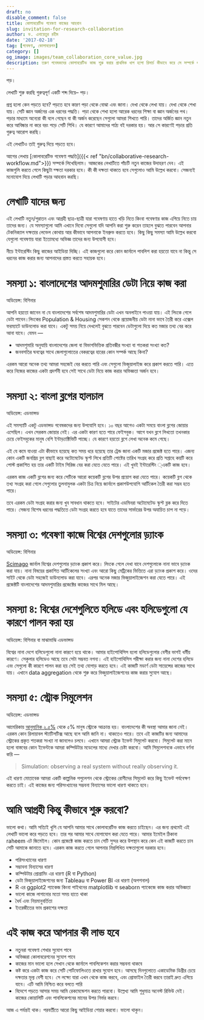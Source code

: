 ```yaml
---
draft: no
disable_comment: false
title: কোলাবরেটিভ গবেষণা কাজের আহবান
slug: invitation-for-research-collaboration
author: ড. এনায়েতুর রহীম
date: '2017-02-18'
tag: [গবেষণা, কোলাবরেশন]
category: []
og_image: images/team_collaboration_core_value.jpg
description: তরুণ গবেষকদের কোলাবরেটিভ কাজ শুরু করার প্রাথমিক ধাপ হলো রিসার্চ কীভাবে করে সে সম্পর্কে ধারণা থাকা। আমাদের দেশের বিশ্ববিদ্যালয়গুলোতে রিসার্চ মেথডলজি নামে একটি বিষয় পড়ানো হয়। গবেষণা পদ্ধতি জানতে এবং তার ব্যবহারিক রূপ দেখতে এই কোর্সের কোন বিকল্প নেই। কাজ করে করে কাজ শেখা যায় তবে সেটি আরো এফিসিয়েন্ট হয় যদি তাত্ত্বিক জ্ঞান অর্জন করা থাকে। যেটি সম্ভব হয় এরকম কোর্স করার মাধ্যমে।
---
```


পড়।

লেখাটি শুরু করছি গুরুত্বপূর্ণ একটি শব্দ দিয়ে– পড়।

প্রশ্ন হলো কেন পড়তে হবে? পড়তে হবে কারণ পড়া থেকে বোঝা এবং জানা। দেখা থেকে লেখা যায়। দেখা থেকে শেখা যায়। সেটি জ্ঞান অর্জনের এক ধরনের পদ্ধতি। পড়া থেকে শেখা হলো আরেক ধরনের শিক্ষা বা জ্ঞান অর্জনের পথ। পড়ার মাধ্যমে অন্যেরা কী বলে গেছেন বা কী অর্জন করেছেন সেগুলো আমরা শিখতে পারি। তাদের অর্জিত জ্ঞান নতুন করে আবিষ্কার না করে বরং পড়ে সেটি শিখি। যে কারণে আমাদের পাঠ্য বই দরকার হয়। আর সে কারণেই পড়ার প্রতি গুরুত্ব আরোপ করছি।

এই লেখাটিও তাই গুরুত্ব দিয়ে পড়তে হবে।

আগের লেখায় [কোলাবরেটিভ গবেষণা পদ্ধতি]({{< ref "bn/collaborative-research-workflow.md">}}) সম্পর্কে লিখেছিলাম। আজকের লেখাটিতে পাঁচটি নতুন কাজের উদাহরণ দেব। এই কাজগুলি করতে গেলে কিছুটা দ্ক্ষতা দরকার হবে। কী কী দক্ষতা থাকতে হবে সেগুলোও আমি উল্লেখ করবো। সেজন্যই মনোযোগ দিয়ে লেখাটি পড়ার আহবান করছি।

# লেখাটি যাদের জন্য

এই লেখাটি নতুন/পুরাতন এবং আগ্রহী ছাত্র-ছাত্রী যারা গবেষণায় হাতে খড়ি নিতে কিংবা গবেষণার কাজ এগিয়ে নিতে চায় তাদের জন্য। যে সমস্যাগুলো আমি এখানে দিবো সেগুলো যদি আপনি করা শুরু করেন তাহলে বুঝতে পারবেন আপনার টেকনিক্যাল দক্ষতার লেভেল কোথায় আর কীভাবে আপনাকে ইনপ্রুভ করতে হবে। কিছু কিছু সমস্যা আমি উল্লেখ করবো যেগুলো গবেষণায় যারা ইতোমধ্যে অভিজ্ঞ তাদের জন্য উপযোগী হবে।

নীচে ইন্টারেস্টিং কিছু কাজের আইডিয়া দিচ্ছি। এই কাজগুলো করে কোন জার্নালে পাবলিশ করা হয়তো যাবে না কিন্তু সে ধরনের কাজ করার জন্য আপনাদের প্রস্তত করতে সহায়ক হবে।

# সমস্যা ১: বাংলাদেশের আদমশুমারির ডেটা নিয়ে কাজ করা

অডিয়েন্স: বিগিনার

আপনি হয়তো জানেন না যে বাংলাদেশের সর্বশেষ আদমশুমারির ডেটা এখন অনলাইনে পাওয়া যায়। এই লিংকে গেলে ডেটা পাবেন।লিংকের Population & Housing সেকশন থেকে প্রয়োজনীয় ডেটা নানা ভাবে তৈরী করে এক্সেল ফরম্যাটে ডাউনলোড করা যাবে। একটু সময় নিয়ে দেখলেই বুঝতে পারবেন ডেটাগুলো দিয়ে কত মজার তথ্য বের করে আনা যাবে। যেমন —

* আদমশুমারি অনুযায়ি বাংলাদেশের জেলা বা বিভাগভিত্তিক প্রতিবন্ধীর সংখ্যা বা শতকরা সংখ্যা কত?
* জনবসতির ঘনত্বের সাথে জেলাগুলোতের বেকরত্বের হারের কোন সম্পর্ক আছে কিনা?

এরকম আরো অনেক তথ্য আমরা সহজেই বের করতে পারি এবং সেগুলো ভিজুয়ালাইজ করে প্রকাশ করতে পারি। এতে করে নিজের কাজের একটা প্রদর্শনী হবে সেই সাথে ডেটা নিয়ে কাজ করার অভিজ্ঞতা অর্জন হবে।

# সমস্যা ২: বাংলা ব্লগের হালচাল

অডিয়েন্স: এডভান্সড

এই সমস্যাটি একটু এডভান্সড গবেষকদের জন্য উপযোগি হবে। ১০ বছর আগেও একটা সময়ে বাংলা ব্লগের জোয়ার এসেছিল। এখন সেরকম জোয়ার নেই। এর একটা কারণ হতে পারে ফেইসবুক। আগে যখন ব্লগে লিখতো তখনকার চেয়ে ফেইসবুকের মানুষ বেশি ইন্টাড়্যাক্টিভিটি পাচ্ছে। যে কারণে হয়তো ব্লগে লেখা অনেক কমে গেছে।

এই যে কমে যাওয়া এটা কীভাবে হয়েছে কত সময় ধরে হয়েছে তার ট্রেন্ড জানা একটি মজার প্রজেক্ট হতে পারে। এজন্য কোন একটি জনপ্রিয় ব্লগ বাছাই করে অটোমেটেড স্কৃপ্ট লিখে প্রতিটি পোষ্টের তারিখ সংগ্রহ করে প্রতি সপ্তাহে কয়টি করে পোস্ট প্রকাশিত হয় তার একটি টাইম সিরিজ বের করা যেতে যেতে পারে। এই খুবই ইন্টারেস্টিং ্একটি কাজ হবে।

এরকম কাজ একটি ব্লগের জন্য করে সেটিকে আরো কয়েকটি ব্লগের উপর প্রয়োগ করা যেতে পারে। কয়েকটি ব্লগ থেকে তখ্য সংগ্রহ করা গেলে সেগুলোর তুলনামুলক একটা চিত্র নিয়ে জার্নালে প্রকাশউপযোগি আর্টিকেল তৈরী করা সম্ভব হতে পারে।

তবে এরকম ডেটা সংগ্রহ করার জন্য খুব সাবধান থাকতে হবে। সাইটের এডমিনরা অটোমেটেড স্কৃপ্ট ব্লক করে দিতে পারে। সেজন্য বিশেষ ধরনের পদ্ধতিতে ডেটা সংগ্রহ করতে হবে যাতে তাদের সার্ভারের উপর অযাচিত চাপ না পড়ে।

# সমস্যা ৩: গবেষণা কাজে বিশ্বের দেশগুলোর ড়্যাংক

অডিয়েন্স: বিগিনার

[Scimago](http://www.scimagojr.com/countryrank.php) জার্নাল বিশ্বের দেশগুলোর ড়্যাংক প্রকাশ করে। লিংকে গেলে দেখা যাবে দেশগুলোকে নানা ভাবে ড়্যাংক করা যায়। নানা বিষয়ের প্রকাশিত আর্টিকেলের সংখ্যা এবং আরো কিছু মেট্রিকের ভিত্তিতে এরা ড়্যাংক প্রকাশ করে। ওদের সাইট থেকে ডেটা সহজেই ডাউনলোড করা যাবে। এরপর অনেক মজার ভিজুয়ালাইজেশন করা যেতে পারে। এই প্রজেক্টটি বাংলাদেশের আদমশুমারির প্রজেক্টের কাজের সাথে মিল আছে।

# সমস্যা ৪: বিশ্বের দেশেগুলিতে হলিডে এবং হলিডেগুলো যে কারণে পালন করা হয়

অডিয়েন্স: বিগিনার বা মাঝামাঝি এডভান্সড

বিশ্বের নানা দেশে হলিডেগুলো নানা কারণে হয়ে থাকে। আমার হাইপোথিসিস হলো হলিডেগুলোর বেশীর ভাগই ধর্মীয় কারণে। সেকুলার হলিডেও আছে তবে সেটা সম্ভবত নগন্য। এই হাইপোথিসিস পরীক্ষা করার জন্য নানা দেশের হলিডে এবং সেগুলো কী কারণে পালন করা হয় সেই তথ্য যোগাড় করতে হবে। এই কাজটি মডার্ণ ডেটা সায়েন্সের কাজের সাথে যায়। এখানে data aggregation থেকে শুরু করে ভিজুয়ালাইজেশনের কাজ করার সুযোগ আছে।

# সমস্যা ৫: স্ট্রোক সিমুলেশন

অডিয়েন্স: এডভান্সড

আমেরিকায় [আনুমানিক ২.৫%](https://www.cdc.gov/nchs/fastats/stroke.htm) থেকে ৫% মানুষ স্ট্রোকে আক্রান্ত হয়। বাংলাদেশের কী অবস্থা আমার জানা নেই। এরকম কোন রিলায়াবল স্ট্যাটিসটিক্স আছে বলে আমি জানি না। থাকতেও পারে। তবে এই কাজটির জন্য আমাদের স্ট্রোকের প্রকৃত শতকরা সংখ্যা না জানলেও চলবে। এখানে আমরা স্ট্রোক ইভেন্ট সিমুলেট করবো। সিমুলেট করা মানে হলো বাস্তবের কোন ইভেন্টকে আমরা কম্পিউটার মডেলের মাধ্যে দেখার চেষ্টা করবো। আমি সিমুলেশনকে এভাবে বর্ণনা করি —

> Simulation: observing a real system without really observing it.

এই ধারণা মোতাবেক আমরা একটি কাল্পনিক পপুলেশন থেকে স্ট্রোকের রোগীদের সিমুলেট করে কিছু ইভেন্ট পর্যবেক্ষণ করতে চাই। এই কাজের জন্য পরিসংখ্যানের সম্ভবনা বিন্যাসের ভালো ধারণা থাকতে হবে।

# আমি আগ্রহী কিন্তু কীভাবে শুরু করবো?

ভালো কথা। আমি সত্যিই খুশি যে আপনি আমার সাথে কোলাবরেটিভ কাজ করতে চাইছেন। এর জন্য প্রথমেই এই লেখাটি ভালো করে পড়তে হবে। তার পর আমার সাথে যোগাযোগ করা যেতে পারে। আমার ইমেইল ঠিকানা raheem এট জিমেইল। কোন প্রজেক্টে কাজ করতে চান সেটি সুন্দর করে উপস্থান করে কেন এই কাজটি করতে চান সেটি আমাকে জানাতে হবে। এরকম কাজ করতে গেলে আপনার নিম্নলিখিত দক্ষতাগুলো দরকার হবে।

* পরিসংখ্যানের ধারণা
* সম্ভাবনা বিন্যাসের ধারণা
* কম্পিউটার প্রোগ্রামিং এর ধারণা (R বা Python)
* ডেটা ভিজুয়ালাইজেশনের জন্য Tableau বা Power BI এর ধারণা (অপশনাল)
* R এর ggplot2 প্যাকেজ কিংবা পাইথনের matplotlib বা seaborn প্যাকেজে কাজ করার অভিজ্ঞতা
* ভালো কাজে লাগানোর মতো সময় হাতে থাকা
* ধৈর্য এবং নিয়মানুবর্তিতা
* ইংরেজীতের ভাব প্রকাশের দক্ষতা

# এই কাজ করে আপনার কী লাভ হবে

* নতুনরা গবেষণা শেখার সুযোগ পাবে
* অভিজ্ঞরা কোলাবরেশনের সুযোগ পাবে
* কাজের মান ভালো হলে সেখান থেকে জার্নালে পাবলিকেশন করার সম্ভবনা থাকবে
* কষ্ট করে একটা কাজ করে সেটি পোর্টফোলিওতে রাখার সুযোগ হবে। আসছে দিনগুলোতে একাডেমিক ডিগ্রীর চেয়ে দক্ষতার মূল্য বেশী হবে। সে লক্ষ্যে যারা এখন থেকে কাজ করবে, এবং প্রোফাইল তৈরী করবে তারাই দ্রুত এগিয়ে যাবে। এটি আমি নিশ্চিত করে বলতে পারি
* বিদেশে পড়তে আসার সময় আমি রেকমেন্ডেশন করতে পারবো। উল্লেখ্য আমি শুধুমাত্র অনেস্ট রিভিউ দেই। কাজের কোয়ালিটি এবং পাবলিকেশনের মানের উপর নির্ভর করবে।

আজ এ পর্যন্তই থাক। পরবর্তীতে আরো কিছু আইডিয়া শেয়ার করবো। ভালো থাকুন।
